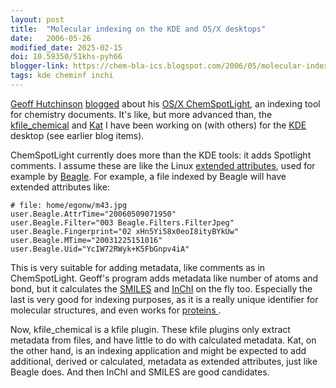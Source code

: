 ```yaml
---
layout: post
title:  "Molecular indexing on the KDE and OS/X desktops"
date:   2006-05-26
modified_date: 2025-02-15
doi: 10.59350/51khs-pyh66
blogger-link: https://chem-bla-ics.blogspot.com/2006/05/molecular-indexing-on-kde-and-osx.html
tags: kde cheminf inchi
---
```


[Geoff Hutchinson](http://geoffhutchison.net/about/) [blogged](http://geoffhutchison.net/blog/archives/2006/05/25/chemspotlight-indexing-chemistry-on-your-mac/)
about his [OS/X ChemSpotLight](http://geoffhutchison.net/projects/chem/), an indexing tool for chemistry documents. It's like,
but more advanced than, the [kfile_chemical](http://www.kde-apps.org/content/show.php?content=28995) and
[Kat](http://kat.mandriva.com/) I have been working on (with others) for the
[KDE <i class="fa-solid fa-recycle fa-xs"></i>](https://kde.org/) desktop (see earlier blog items).

ChemSpotLight currently does more than the KDE tools: it adds Spotlight comments. I assume these are like the Linux
[extended attributes](http://wiki.linuxquestions.org/wiki/Extended_attributes), used for example by
[Beagle](http://beaglewiki.org/Main_Page). For example, a file indexed by Beagle will have extended attributes like:

```
# file: home/egonw/m43.jpg
user.Beagle.AttrTime="20060509071950"
user.Beagle.Filter="003 Beagle.Filters.FilterJpeg"
user.Beagle.Fingerprint="02 xHn5Yi58x0eoI8ityBYkUw"
user.Beagle.MTime="20031225151016"
user.Beagle.Uid="YcIW72RWyk+K5FbGnpv4iA"
```

This is very suitable for adding metadata, like comments as in ChemSpotLight. Geoff's program adds metadata like number of
atoms and bond, but it calculates the [SMILES](http://www.daylight.com/smiles/) and [InChI](http://www.iupac.org/inchi/)
on the fly too. Especially the last is very good for indexing purposes, as it is a really unique identifier for molecular
structures, and even works for [proteins <i class="fa-solid fa-recycle fa-xs"></i>](https://chem-bla-ics.linkedchemistry.info/2006/03/31/inchis-in-latex-and-cdk-news.html).

Now, kfile_chemical is a kfile plugin. These kfile plugins only extract metadata from files, and have little to do with
calculated metadata. Kat, on the other hand, is an indexing application and might be expected to add additional, derived
or calculated, metadata as extended attributes, just like Beagle does. And then InChI and SMILES are good candidates.
